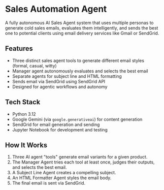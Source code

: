# Sales Automation Agent

A fully autonomous AI Sales Agent system that uses multiple personas to generate cold sales emails, evaluates them intelligently, and sends the best one to potential clients using email delivery services like Gmail or SendGrid.

## Features

- Three distinct sales agent tools to generate different email styles (formal, casual, witty)
- Manager agent autonomously evaluates and selects the best email
- Separate agents for subject line and HTML formatting
- Sends email via SendGrid using SendGrid API
- Designed for agentic workflows and autonomy

## Tech Stack

- Python 3.12
- Google Gemini (via `google.generativeai`) for content generation
- SendGrid for email generation and sending
- Jupyter Notebook for development and testing

## How It Works

1. Three AI agent "tools" generate email variants for a given product.
2. The Manager Agent tries each tool at least once, judges their outputs, and selects the best email.
3. A Subject Line Agent creates a compelling subject.
4. An HTML Formatter Agent styles the email body.
5. The final email is sent via SendGrid.
